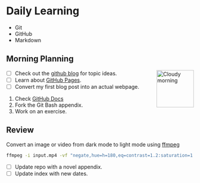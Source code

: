 # Daily Learning

- Git
- GitHub
- Markdown

## Morning Planning

<img alt="Cloudy morning" src="https://octodex.github.com/images/cloud.jpg" width="100" align="right">

- [ ] Check out the [github blog](https://github.blog/) for topic ideas.
- [ ] Learn about [GitHub Pages](https://skills.github.com/#first-day-on-github).
- [ ] Convert my first blog post into an actual webpage.

1. Check [GitHub Docs](https://docs.github.com/en/get-started/start-your-journey/hello-world)
2. Fork the Git Bash appendix.
3. Work on an exercise.

## Review

Convert an image or video from dark mode to light mode using [ffmpeg](https://www.ffmpeg.org)

```bash
ffmpeg -i input.mp4 -vf "negate,hue=h=180,eq=contrast=1.2:saturation=1.1" output.mp4
```

- [ ] Update repo with a novel appendix.
- [ ] Update index with new dates.
